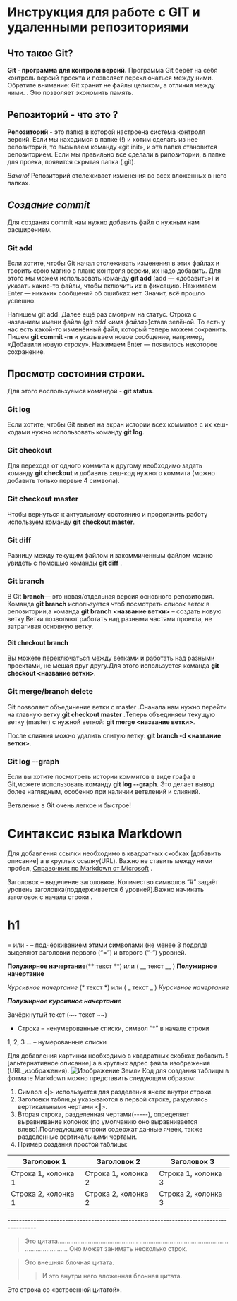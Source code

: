 # Инструкция для работе с GIT и удаленными репозиториями

## Что такое Git? 
**Git - программа для контроля версий.** Программа Git берёт на себя контроль версий
проекта и позволяет переключаться между
ними. Обратите внимание: Git хранит не файлы целиком, а отличия между ними.
. Это позволяет
экономить память. 

## Репозиторий - что это ?

**Репозиторий** - это папка в которой настроена система контроля версий. Если мы находимся в папке (!) и хотим сделать из нее репозиторий, то вызываем команду «git init», и эта папка становится репозиторием. Если мы правильно все сделали в рипозитории, в папке для проека, появится скрытая папка (.git).

*Важно!* Репозиторий отслеживает изменения во всех вложенных в него папках.

## *Создание commit*

Для создания commit нам нужно добавить файл с нужным нам расширением.

### Git add 

Если хотите, чтобы Git начал отслеживать изменения в этих файлах и творить свою магию в
плане контроля версии, их надо добавить. Для этого мы можем использовать команду **git add** (add — «добавить») и указать какие-то
файлы, чтобы включить их в фиксацию. Нажимаем
Enter — никаких сообщений об ошибках нет. Значит, всё прошло успешно.

Напишем git add. Далее ещё раз смотрим на статус. Строка с названием имени файла (*git add <имя файла>*)стала зелёной. То
есть у нас есть какой-то изменённый файл, который теперь можем сохранить. Пишем  **git commit -m** и указываем новое сообщение, например, «Добавили новую строку». Нажимаем Enter
— появилось некоторое сохранение.

## Просмотр состоиния строки.

Для этого воспользуемся командой - **git status**.

### Git log 

Если хотите, чтобы Git вывел на экран истории всех коммитов с их хеш-кодами нужно использовать команду **git log**.

### Git checkout 

Для перехода от одного коммита к другому необходимо задать команду **git checkout** и добавить хеш-код нужного коммита (можно добавить только первые 4 символа).

 ### Git checkout master
Чтобы  вернуться к актуальному состоянию и продолжить работу используем команду **git checkout master**.

### Git diff

Разницу между текущим файлом и закоммиченным файлом можно увидеть с помощью команды **git diff** .

### Git branch
В Git **branch**— это новая/отдельная версия основного репозитория. Команда **git branch** используется чтоб посмотреть список веток в репозитории,а команда **git branch <название ветки>** – создать новую ветку.Ветки позволяют работать над разными частями проекта, не затрагивая основную ветку.
#### Git checkout branch 
Вы можете переключаться между ветками и работать над разными проектами, не мешая друг другу.Для этого используется команда **git checkout <название ветки>**.

### Git merge/branch delete 
Git позволяет объединение ветки с master .Сначала нам нужно перейти на главную ветку:**git checkout master** .Теперь объединяем текущую ветку (master) с нужной веткой: **git merge <название ветки>**.

После слияния можно удалить слитую ветку: **git branch -d <название ветки>**.   

### Git log --graph
Если вы хотите посмотреть истории коммитов в виде графа в Git,можете использовать команду **git log --graph**. Это делает вывод более наглядным, особенно при наличии ветвлений и слияний. 

Ветвление в Git очень легкое и быстрое!

# Синтаксис языка Markdown
Для добавления ссылки необходимо в квадратных скобках [добавить описание]  а в круглых ссылку(URL). Важно не ставить между ними пробел, [Справочник по Markdown от Microsoft](https://docs.microsoft.com/ru-ru/contribute/markdown-reference) .

Заголовок – выделение заголовков. Количество символов “#” задаёт уровень заголовка(поддерживается 6 уровней).Важно начинать заголовок с начала строки .
# h1 

= или - – подчёркиванием этими символами (не менее 3 подряд) выделяют заголовки первого
(“=”) и второго (“-”) уровней.

**Полужирное начертание**(** текст **) или ( __ текст __ ) __Полужирное начертание__

*Курсивное начертание* (* текст *) или ( _ текст _ ) _Курсивное начертание_

***Полужирное курсивное начертание***

~~Зачёркнутый текст~~ (~~ текст ~~)

* Строка – ненумерованные списки, символ “*” в начале строки

1, 2, 3 … – нумерованные списки


Для добавления картинки необходимо в квадратных скобках добавить ![альтернативное описание]  а в круглых адрес файла изображения (URL_изображения).
![Изображение Земли](1.jpg) Код для создания таблицы в фотмате Markdown можно представить следующим образом:
1. Символ <**|**> используется для разделения ячеек внутри строки.
2. Заголовки таблицы указываются в первой строке, разделяясь вертикальными чертами <**|**>.
3. Вторая строка, разделенная чертами(-----), определяет выравнивание колонок (по умолчанию оно выравнивается влево).Последующие строки содержат данные ячеек, также разделенные вертикальными чертами.
4. Пример создания простой таблицы:

|Заголовок 1 | Заголовок 2 | Заголовок 3 |
|-------------|-------------|-------------|
| Строка 1, колонка 1 | Строка 1, колонка 2 | Строка 1, колонка 3 |
| Строка 2, колонка 1 | Строка 2, колонка 2 | Строка 2, колонка 3 | 

**--------------------------------------------------------------------------------------**
> Это цитата............................................. .................................................. ........................
> Оно может занимать несколько строк.

>Это внешняя блочная цитата.
>> И это внутри него вложенная блочная цитата.

Это строка со «встроенной цитатой».

